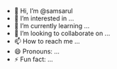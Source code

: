 - 👋 Hi, I’m @samsarul
- 👀 I’m interested in ...
- 🌱 I’m currently learning ...
- 💞️ I’m looking to collaborate on ...
- 📫 How to reach me ...
- 😄 Pronouns: ...
- ⚡ Fun fact: ...

<!---
samsarul/samsarul is a ✨ special ✨ repository because its `README.md` (this file) appears on your GitHub profile.
You can click the Preview link to take a look at your changes.
--->
